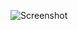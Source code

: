 ![Screenshot](https://raw.githubusercontent.com/Cryakl/Ultimate-RAT-Collection/refs/heads/main/DarkMoon/DarkMoon%204.11%20Private/Screenshot.png)
